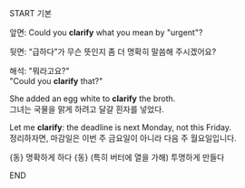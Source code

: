START
기본

앞면:
Could you **clarify** what you mean by "urgent"?

뒷면:
“급하다”가 무슨 뜻인지 좀 더 명확히 말씀해 주시겠어요?

해석:
"뭐라고요?"  
"Could you **clarify** that?"

She added an egg white to **clarify** the broth.  
그녀는 국물을 맑게 하려고 달걀 흰자를 넣었다.

Let me **clarify**: the deadline is next Monday, not this Friday.  
정리하자면, 마감일은 이번 주 금요일이 아니라 다음 주 월요일입니다.

{동} 명확하게 하다
{동} (특히 버터에 열을 가해) 투명하게 만들다
<!--ID: 1745462244863-->
END
